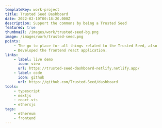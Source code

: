 ```yaml
---
templateKey: work-project
title: Trusted Seed Dashboard
date: 2022-02-10T00:18:20.000Z
description: Support the commons by being a Trusted Seed
featured: true
thumbnail: /images/work/trusted-seed-bg.png
image: /images/work/trusted-seed.png
points:
    - The go to place for all things related to the Trusted Seed, also serving as a tool for the Trusted Seed members.
    - Developed the frontend react application.
links:
    - label: live demo
      icon: view
      url: https://trusted-seed-dashboard-netlify.netlify.app/
    - label: code
      icon: github
      url: https://github.com/Trusted-Seed/dashboard
tools:
    - typescript
    - nextjs
    - react-vis
    - ethersjs
tags:
    - ethereum
    - frontend
---
```

